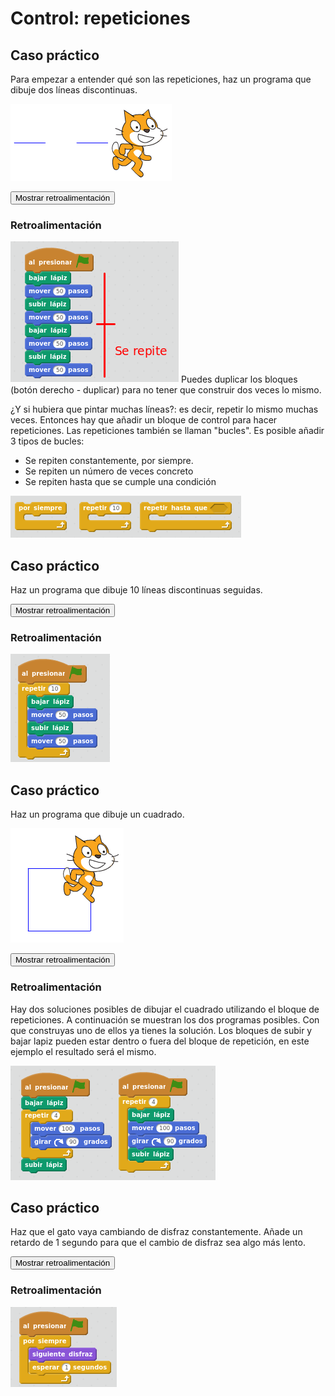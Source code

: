 
# Control: repeticiones

## Caso práctico

Para empezar a entender qué son las repeticiones, haz un programa que dibuje dos líneas discontinuas.

![](img/Seleccion_034.png)
<script type="text/javascript">var feedbackquesFeedback0b137text = "Mostrar retroalimentación";</script><input type="button" name="toggle-feedback-quesFeedback0b137" value="Mostrar retroalimentación" class="feedbackbutton" onclick="$exe.toggleFeedback(this,true);return false" />

### Retroalimentación

![](img/Seleccion_022.png)
Puedes duplicar los bloques (botón derecho - duplicar) para no tener que construir dos veces lo mismo.

¿Y si hubiera que pintar muchas líneas?: es decir, repetir lo mismo muchas veces. Entonces hay que añadir un bloque de control para hacer repeticiones. Las repeticiones también se llaman "bucles". Es posible añadir 3 tipos de bucles:

- Se repiten constantemente, por siempre.
- Se repiten un número de veces concreto
- Se repiten hasta que se cumple una condición

![](img/Seleccion_035.png)
## Caso práctico

Haz un programa que dibuje 10 líneas discontinuas seguidas. 

<script type="text/javascript">var feedbackquesFeedback0b139text = "Mostrar retroalimentación";</script><input type="button" name="toggle-feedback-quesFeedback0b139" value="Mostrar retroalimentación" class="feedbackbutton" onclick="$exe.toggleFeedback(this,true);return false" />

### Retroalimentación

![](img/Seleccion_084.png)
## Caso práctico

Haz un programa que dibuje un cuadrado.

![](img/Seleccion_036.1.png)
<script type="text/javascript">var feedbackquesFeedback0b140text = "Mostrar retroalimentación";</script><input type="button" name="toggle-feedback-quesFeedback0b140" value="Mostrar retroalimentación" class="feedbackbutton" onclick="$exe.toggleFeedback(this,true);return false" />

### Retroalimentación

Hay dos soluciones posibles de dibujar el cuadrado utilizando el bloque de repeticiones. A continuación se muestran los dos programas posibles. Con que construyas uno de ellos ya tienes la solución. Los bloques de subir y bajar lapiz pueden estar dentro o fuera del bloque de repetición, en este ejemplo el resultado será el mismo.

![](img/Seleccion_085.png)


## Caso práctico

Haz que el gato vaya cambiando de disfraz constantemente. Añade un retardo de 1 segundo para que el cambio de disfraz sea algo más lento.

<script type="text/javascript">var feedbackquesFeedback0b141text = "Mostrar retroalimentación";</script><input type="button" name="toggle-feedback-quesFeedback0b141" value="Mostrar retroalimentación" class="feedbackbutton" onclick="$exe.toggleFeedback(this,true);return false" />

### Retroalimentación

![](img/Seleccion_087.png)
